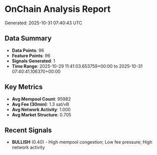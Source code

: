 # OnChain Analysis Report
Generated: 2025-10-31 07:40:43 UTC

## Data Summary
- **Data Points**: 96
- **Feature Points**: 96
- **Signals Generated**: 1
- **Time Range**: 2025-10-29 11:41:03.653759+00:00 to 2025-10-31 07:40:41.106370+00:00

## Key Metrics
- **Avg Mempool Count**: 95982
- **Avg Fee (30min)**: 1.3 sat/vB
- **Avg Network Activity**: 1.000
- **Avg Market Structure**: 0.705

## Recent Signals
- **BULLISH** (0.40) - High mempool congestion; Low fee pressure; High network activity
